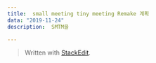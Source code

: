 ```yaml
---
title:  small meeting tiny meeting Remake 계획
data: "2019-11-24"
description:  SMTM을 

---
```



> Written with [StackEdit](https://stackedit.io/).
<!--stackedit_data:
eyJoaXN0b3J5IjpbMTc4ODEzMTQ0Ml19
-->